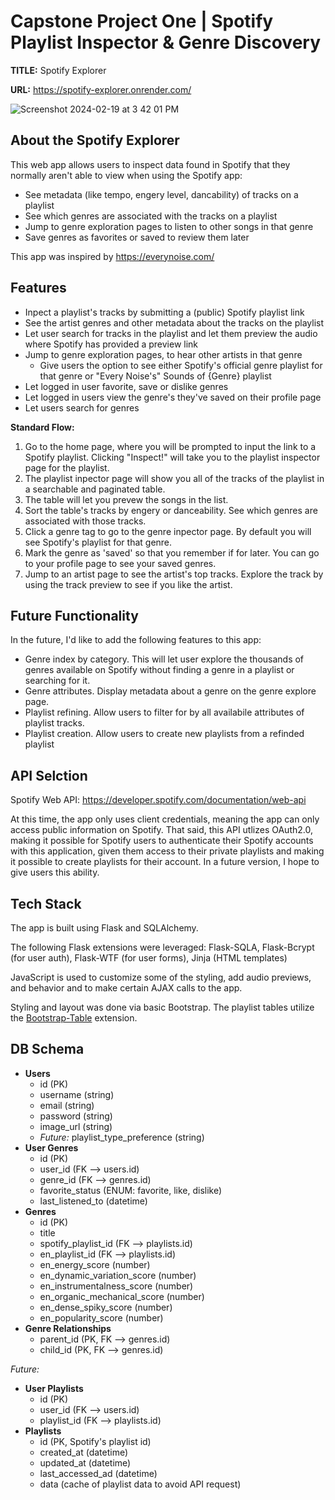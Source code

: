 # Capstone Project One | Spotify Playlist Inspector & Genre Discovery

**TITLE:** Spotify Explorer

**URL:** https://spotify-explorer.onrender.com/

![Screenshot 2024-02-19 at 3 42 01 PM](https://github.com/hatchways-community/capstone-project-one-759b191e666f4d7d93b26845cc374036/assets/22033835/788de627-75d7-4cdb-817b-d2931b281b1c)

## About the Spotify Explorer
This web app allows users to inspect data found in Spotify that they normally aren't able to view when using the Spotify app:
 - See metadata (like tempo, engery level, dancability) of tracks on a playlist
 - See which genres are associated with the tracks on a playlist
 - Jump to genre exploration pages to listen to other songs in that genre
 - Save genres as favorites or saved to review them later

This app was inspired by https://everynoise.com/

## Features
- Inpect a playlist's tracks by submitting a (public) Spotify playlist link
- See the artist genres and other metadata about the tracks on the playlist
- Let user search for tracks in the playlist and let them preview the audio where Spotify has provided a preview link
- Jump to genre exploration pages, to hear other artists in that genre
  - Give users the option to see either Spotify's official genre playlist for that genre or "Every Noise's" Sounds of {Genre} playlist
- Let logged in user favorite, save or dislike genres
- Let logged in users view the genre's they've saved on their profile page
- Let users search for genres

**Standard Flow:**
1. Go to the home page, where you will be prompted to input the link to a Spotify playlist. Clicking "Inspect!" will take you to the playlist inspector page for the playlist.
2. The playlist inpector page will show you all of the tracks of the playlist in a searchable and paginated table.
3. The table will let you prevew the songs in the list.
4. Sort the table's tracks by engery or danceability. See which genres are associated with those tracks.
5. Click a genre tag to go to the genre inpector page. By default you will see Spotify's playlist for that genre.
6. Mark the genre as 'saved' so that you remember if for later. You can go to your profile page to see your saved genres. 
7. Jump to an artist page to see the artist's top tracks. Explore the track by using the track preview to see if you like the artist.

## Future Functionality
In the future, I'd like to add the following features to this app:
- Genre index by category. This will let user explore the thousands of genres available on Spotify without finding a genre in a playlist or searching for it.
- Genre attributes. Display metadata about a genre on the genre explore page.
- Playlist refining. Allow users to filter for by all availabile attributes of playlist tracks. 
- Playlist creation. Allow users to create new playlists from a refinded playlist

## API Selction

Spotify Web API: https://developer.spotify.com/documentation/web-api

At this time, the app only uses client credentials, meaning the app can only access public information on Spotify. That said, this API utlizes OAuth2.0, making it possible for Spotify users to authenticate their Spotify accounts with this application, given them access to their private playlists and making it possible to create playlists for their account. In a future version, I hope to give users this ability.

## Tech Stack
The app is built using Flask and SQLAlchemy. 

The following Flask extensions were leveraged: Flask-SQLA, Flask-Bcrypt (for user auth), Flask-WTF (for user forms), Jinja (HTML templates)

JavaScript is used to customize some of the styling, add audio previews, and behavior and to make certain AJAX calls to the app. 

Styling and layout was done via basic Bootstrap. The playlist tables utilize the [Bootstrap-Table](https://bootstrap-table.com/) extension. 

## DB Schema

-   **Users**
    -   id (PK)
    -   username (string)
    -   email (string)
    -   password (string)
    -   image_url (string)
    -   _Future:_ playlist_type_preference (string)
-   **User Genres**
    -   id (PK)
    -   user_id (FK --> users.id)
    -   genre_id (FK --> genres.id)
    -   favorite_status (ENUM: favorite, like, dislike)
    -   last_listened_to (datetime)
-   **Genres**
    -   id (PK)
    -   title
    -   spotify_playlist_id (FK --> playlists.id)
    -   en_playlist_id (FK --> playlists.id)
    -   en_energy_score (number)
    -   en_dynamic_variation_score (number)
    -   en_instrumentalness_score (number)
    -   en_organic_mechanical_score (number)
    -   en_dense_spiky_score (number)
    -   en_popularity_score (number)
-   **Genre Relationships**
    -   parent_id (PK, FK --> genres.id)
    -   child_id (PK, FK --> genres.id)

_Future:_

-   **User Playlists**
    -   id (PK)
    -   user_id (FK --> users.id)
    -   playlist_id (FK --> playlists.id)
-   **Playlists**
    -   id (PK, Spotify's playlist id)
    -   created_at (datetime)
    -   updated_at (datetime)
    -   last_accessed_ad (datetime)
    -   data (cache of playlist data to avoid API request)
